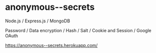 # anonymous--secrets

Node.js / Express.js / MongoDB

Password / Data encryption / Hash / Salt / Cookie and Session / Google OAuth 

https://anonymous--secrets.herokuapp.com/
